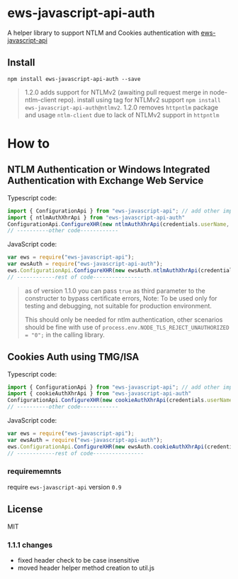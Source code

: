 # ews-javascript-api-auth

A helper library to support NTLM and Cookies authentication with [ews-javascript-api](https://github.com/gautamsi/ews-javascript-api)

## Install

`npm install ews-javascript-api-auth --save`

> 1.2.0 adds support for NTLMv2 (awaiting pull request merge in node-ntlm-client repo). install using tag for NTLMv2 support `npm install ews-javascript-api-auth@ntlmv2`.  1.2.0 removes `httpntlm` package and usage `ntlm-client` due to lack of NTLMv2 support in `httpntlm`

# How to
## NTLM Authentication or Windows Integrated Authentication with Exchange Web Service

Typescript code:
```ts
import { ConfigurationApi } from "ews-javascript-api"; // add other imported objects based on your need
import { ntlmAuthXhrApi } from "ews-javascript-api-auth"
ConfigurationApi.ConfigureXHR(new ntlmAuthXhrApi(credentials.userName, credentials.password));
// ----------other code------------
```

JavaScript code:
```js
var ews = require("ews-javascript-api");
var ewsAuth = require("ews-javascript-api-auth");
ews.ConfigurationApi.ConfigureXHR(new ewsAuth.ntlmAuthXhrApi(credentials.userName, credentials.password));
// ------------rest of code----------------
```
>  as of version 1.1.0 you can pass `true` as third parameter to the constructer to bypass certificate errors, Note: To be used only for testing and debugging, not suitable for production environment.  
>
>  This should only be needed for ntlm authentication, other scenarios should be fine with use of `process.env.NODE_TLS_REJECT_UNAUTHORIZED = "0";` in the calling library. 


## Cookies Auth using TMG/ISA

Typescript code:
```ts
import { ConfigurationApi } from "ews-javascript-api"; // add other imported objects based on your need
import { cookieAuthXhrApi } from "ews-javascript-api-auth"
ConfigurationApi.ConfigureXHR(new cookieAuthXhrApi(credentials.userName, credentials.password));
// ----------other code------------
```

JavaScript code:
```js
var ews = require("ews-javascript-api");
var ewsAuth = require("ews-javascript-api-auth");
ews.ConfigurationApi.ConfigureXHR(new ewsAuth.cookieAuthXhrApi(credentials.userName, credentials.password));
// ------------rest of code----------------
```

### requirememnts
require `ews-javascript-api` version `0.9`


## License
MIT

### 1.1.1 changes
* fixed header check to be case insensitive
* moved header helper method creation to util.js